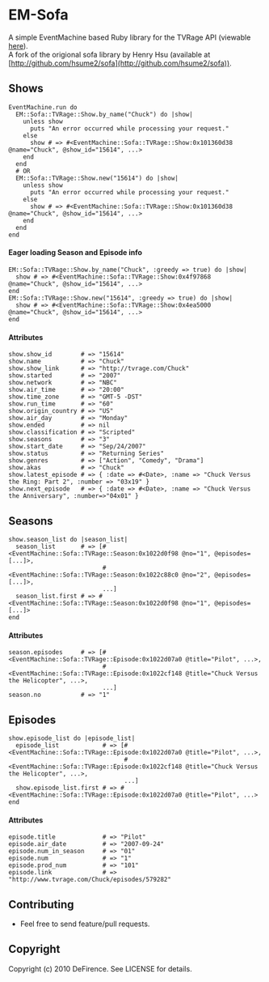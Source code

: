 # EM-Sofa

A simple EventMachine based Ruby library for the TVRage API (viewable [here](http://services.tvrage.com/index.php?page=public)).  
A fork of the origional sofa library by Henry Hsu (available at [http://github.com/hsume2/sofa](http://github.com/hsume2/sofa)).

## Shows

    EventMachine.run do
      EM::Sofa::TVRage::Show.by_name("Chuck") do |show|
        unless show
          puts "An error occurred while processing your request."
        else
          show # => #<EventMachine::Sofa::TVRage::Show:0x101360d38 @name="Chuck", @show_id="15614", ...>
        end
      end
      # OR
      EM::Sofa::TVRage::Show.new("15614") do |show|
        unless show
          puts "An error occurred while processing your request."
        else
          show # => #<EventMachine::Sofa::TVRage::Show:0x101360d38 @name="Chuck", @show_id="15614", ...>
        end
      end
    end

#### Eager loading Season and Episode info

    EM::Sofa::TVRage::Show.by_name("Chuck", :greedy => true) do |show|
      show # => #<EventMachine::Sofa::TVRage::Show:0x4f97868 @name="Chuck", @show_id="15614", ...>
    end
    EM::Sofa::TVRage::Show.new("15614", :greedy => true) do |show|
      show # => #<EventMachine::Sofa::TVRage::Show:0x4ea5000 @name="Chuck", @show_id="15614", ...>
    end

#### Attributes

    show.show_id        # => "15614"
    show.name           # => "Chuck"
    show.show_link      # => "http://tvrage.com/Chuck"
    show.started        # => "2007"
    show.network        # => "NBC"
    show.air_time       # => "20:00"
    show.time_zone      # => "GMT-5 -DST"
    show.run_time       # => "60"
    show.origin_country # => "US"
    show.air_day        # => "Monday"
    show.ended          # => nil
    show.classification # => "Scripted"
    show.seasons        # => "3"
    show.start_date     # => "Sep/24/2007"
    show.status         # => "Returning Series"
    show.genres         # => ["Action", "Comedy", "Drama"]
    show.akas           # => "Chuck"
    show.latest_episode # => { :date => #<Date>, :name => "Chuck Versus the Ring: Part 2", :number => "03x19" }
    show.next_episode   # => { :date => #<Date>, :name => "Chuck Versus the Anniversary", :number=>"04x01" }

## Seasons

    show.season_list do |season_list|
      season_list       # => [#<EventMachine::Sofa::TVRage::Season:0x1022d0f98 @no="1", @episodes=[...]>,
                              #<EventMachine::Sofa::TVRage::Season:0x1022c88c0 @no="2", @episodes=[...]>,
                              ...]
      season_list.first # => #<EventMachine::Sofa::TVRage::Season:0x1022d0f98 @no="1", @episodes=[...]>
    end

#### Attributes

    season.episodes     # => [#<EventMachine::Sofa::TVRage::Episode:0x1022d07a0 @title="Pilot", ...>,
                              #<EventMachine::Sofa::TVRage::Episode:0x1022cf148 @title="Chuck Versus the Helicopter", ...>,
                              ...]
    season.no           # => "1"

## Episodes

    show.episode_list do |episode_list|
      episode_list            # => [#<EventMachine::Sofa::TVRage::Episode:0x1022d07a0 @title="Pilot", ...>,
                                    #<EventMachine::Sofa::TVRage::Episode:0x1022cf148 @title="Chuck Versus the Helicopter", ...>,
                                    ...]
      show.episode_list.first # => #<EventMachine::Sofa::TVRage::Episode:0x1022d07a0 @title="Pilot", ...>
    end

#### Attributes

    episode.title             # => "Pilot"
    episode.air_date          # => "2007-09-24"
    episode.num_in_season     # => "01"
    episode.num               # => "1"
    episode.prod_num          # => "101"
    episode.link              # => "http://www.tvrage.com/Chuck/episodes/579282"

## Contributing
 
* Feel free to send feature/pull requests.

## Copyright

Copyright (c) 2010 DeFirence. See LICENSE for details.
